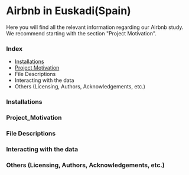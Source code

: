 # Airbnb in Euskadi(Spain)
Here you will find all the relevant information regarding our Airbnb study.
We recommend starting with the section "Project Motivation".
### Index
- [Installations](#Installations)
- [Project Motivation](#Project_Motivation)
- File Descriptions
- Interacting with the data
- Others (Licensing, Authors, Acknowledgements, etc.)
### Installations
### Project_Motivation
### File Descriptions
### Interacting with the data
### Others (Licensing, Authors, Acknowledgements, etc.)

